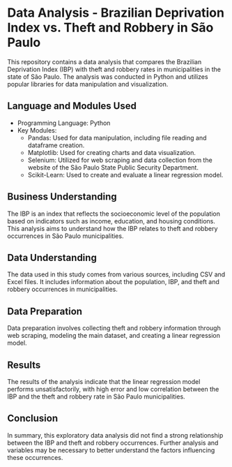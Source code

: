# Data Analysis - Brazilian Deprivation Index vs. Theft and Robbery in São Paulo

This repository contains a data analysis that compares the Brazilian Deprivation Index (IBP) with theft and robbery rates in municipalities in the state of São Paulo. The analysis was conducted in Python and utilizes popular libraries for data manipulation and visualization.

## Language and Modules Used

- Programming Language: Python
- Key Modules:
  - Pandas: Used for data manipulation, including file reading and dataframe creation.
  - Matplotlib: Used for creating charts and data visualization.
  - Selenium: Utilized for web scraping and data collection from the website of the São Paulo State Public Security Department.
  - Scikit-Learn: Used to create and evaluate a linear regression model.

## Business Understanding

The IBP is an index that reflects the socioeconomic level of the population based on indicators such as income, education, and housing conditions. This analysis aims to understand how the IBP relates to theft and robbery occurrences in São Paulo municipalities.

## Data Understanding

The data used in this study comes from various sources, including CSV and Excel files. It includes information about the population, IBP, and theft and robbery occurrences in municipalities.

## Data Preparation

Data preparation involves collecting theft and robbery information through web scraping, modeling the main dataset, and creating a linear regression model.

## Results

The results of the analysis indicate that the linear regression model performs unsatisfactorily, with high error and low correlation between the IBP and the theft and robbery rate in São Paulo municipalities.

## Conclusion

In summary, this exploratory data analysis did not find a strong relationship between the IBP and theft and robbery occurrences. Further analysis and variables may be necessary to better understand the factors influencing these occurrences.
